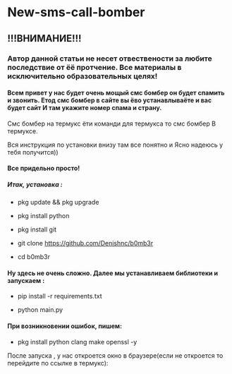 # New-sms-call-bomber

## !!!ВНИМАНИЕ!!!
### Автор данной статьи не несет отвествености за любите последствие от ёё протчение. Все материалы в исключительно образовательных целях!


#### Всем привет у нас будет очень мощый смс бомбер он будет спамить и звонить. Етод смс бомбер в сайте вы ёво устанавлываёте и вас будет сайт И там укажите номер спама и страну.

Смс бомбер на термукс ёти команди для термукса то смс бомбер
В термуксе.

Вся инструкция по установки внизу там все понятно и 
Ясно надеюсь у тебя получится))

#### Все придельно просто!

##### Итак, установка :

* pkg update && pkg upgrade

* pkg install python

* pkg install git

* git clone https://github.com/Denishnc/b0mb3r

* cd b0mb3r

#### Ну здесь не очень сложно. Далее мы устанавливаем библиотеки и запускаем :

* pip install -r requirements.txt

* python main.py

#### При возникновении ошибок, пишем:

* pkg install python clang make openssl -y

После запуска , у нас откроется окно в браузере(если не откроется то перейдите по ссылке в термукс):
